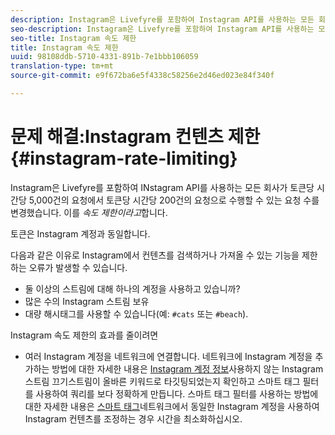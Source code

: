 ```yaml
---
description: Instagram은 Livefyre를 포함하여 Instagram API를 사용하는 모든 회사가 토큰당 시간당 5,000건의 요청에서 토큰당 시간당 200건의 요청을 수행하도록 요청 수를 변경했습니다. 이를 속도 제한이라고 합니다.
seo-description: Instagram은 Livefyre를 포함하여 Instagram API를 사용하는 모든 회사가 토큰당 시간당 5,000건의 요청에서 토큰당 시간당 200건의 요청을 수행하도록 요청 수를 변경했습니다. 이를 속도 제한이라고 합니다.
seo-title: Instagram 속도 제한
title: Instagram 속도 제한
uuid: 98108ddb-5710-4331-891b-7e1bbb106059
translation-type: tm+mt
source-git-commit: e9f672ba6e5f4338c58256e2d46ed023e84f340f

---
```



# 문제 해결:Instagram 컨텐츠 제한 {#instagram-rate-limiting}

Instagram은 Livefyre를 포함하여 INstagram API를 사용하는 모든 회사가 토큰당 시간당 5,000건의 요청에서 토큰당 시간당 200건의 요청으로 수행할 수 있는 요청 수를 변경했습니다. 이를 *속도 제한이라고*&#x200B;합니다.

토큰은 Instagram 계정과 동일합니다.

다음과 같은 이유로 Instagram에서 컨텐츠를 검색하거나 가져올 수 있는 기능을 제한하는 오류가 발생할 수 있습니다.

* 둘 이상의 스트림에 대해 하나의 계정을 사용하고 있습니까?
* 많은 수의 Instagram 스트림 보유
* 대량 해시태그를 사용할 수 있습니다(예: `#cats` 또는 `#beach`).

Instagram 속도 제한의 효과를 줄이려면

* 여러 Instagram 계정을 네트워크에 연결합니다. 네트워크에 Instagram 계정을 추가하는 방법에 대한 자세한 내용은 [Instagram 계정 정보](/help/using/c-users-creating-accounts-with-studio-access/t-configure-social-accout-instagram/c-about-instagram-accounts.md)사용하지 않는 Instagram 스트림 끄기스트림이 올바른 키워드로 타깃팅되었는지 확인하고 스마트 태그 필터를 사용하여 쿼리를 보다 정확하게 만듭니다. 스마트 태그 필터를 사용하는 방법에 대한 자세한 내용은 [스마트 태그](/help/using/c-features-livefyre/c-smart-tags/c-smart-tags.md)네트워크에서 동일한 Instagram 계정을 사용하여 Instagram 컨텐츠를 조정하는 경우 시간을 최소화하십시오.